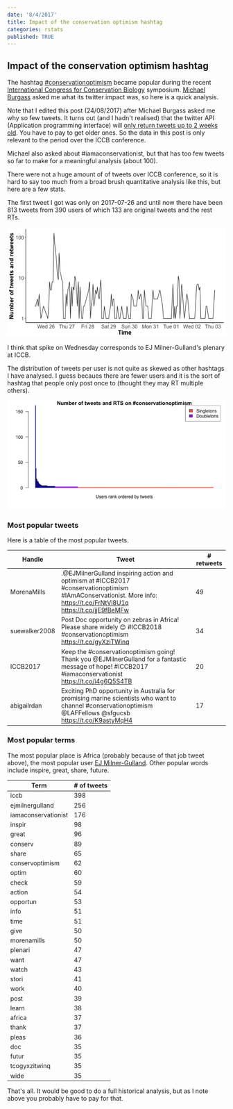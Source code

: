 ```yaml
---
date: '8/4/2017'
title: Impact of the conservation optimism hashtag
categories: rstats
published: TRUE
---
```


## Impact of the conservation optimism hashtag

The hashtag [\#conservationoptimism](https://twitter.com/hashtag/conservationoptimism?src=hash) became popular during the recent [International Congress for Conservation Biology](http://conbio.org/mini-sites/iccb-2017) symposium.  [Michael Burgass](https://twitter.com/MJBurgass) asked me what its twitter impact was, so here is a quick analysis.


Note that I edited this post (24/08/2017) after Michael Burgass asked me why so few tweets. It turns out (and I hadn't realised) that the twitter API (Application programming interface) will [only return tweets up to 2 weeks old](https://stackoverflow.com/questions/24214189/how-can-i-get-tweets-older-than-a-week-using-tweepy-or-other-python-libraries). You have to pay to get older ones. So the data in this post is only relevant to the period over the ICCB conference.

Michael also asked about \#iamaconservationist, but that has too few tweets so far to make for a meaningful analysis (about 100).

There were not a huge amount of of tweets over ICCB conference, so it is hard to say too much from a broad brush quantitative analysis like this, but here are a few stats.

The first tweet I got was only on 2017-07-26 and until now there have been 813 tweets from 390 users of which 133 are original tweets and the rest RTs.

![](consopt-tweet-times.png)

I think that spike on Wednesday corresponds to EJ Milner-Gulland's plenary at ICCB.

The distribution of tweets per user is not quite as skewed as other hashtags I have analysed. I guess becaues there are fewer users and it is the sort of hashtag that people only post once to (thought they may RT multiple others).

![](consopt-number_users.png)

### Most popular tweets

Here is a table of the most popular tweets.

Handle|Tweet|# retweets
------|-----|----------
MorenaMills|.@EJMilnerGulland inspiring action and optimism at #ICCB2017  #conservationoptimism #IAmAConservationist. More info: https://t.co/FrNtVl8U1q https://t.co/jjE9fBeMFw|49
suewalker2008|Post Doc opportunity on zebras in Africa! Please share widely 😊 #ICCB2018 #conservationoptimism https://t.co/gyXziTWinq|34
ICCB2017|Keep the #conservationoptimism going! Thank you @EJMilnerGulland for a fantastic message of hope! #ICCB2017 #iamaconservationist https://t.co/i4g6Q5S4TB|20
abigailrdan|Exciting PhD opportunity in Australia for promising marine scientists who want to channel #conservationoptimism @LAFFellows @sfgucsb https://t.co/K9astyMqH4|17

### Most popular terms

The most popular place is Africa (probably because of that job tweet above), the most popular user [EJ Milner-Gulland](https://twitter.com/EJMilnerGulland).  Other popular words include inspire, great, share, future.

Term | # of tweets
-----|------------
iccb|398
ejmilnergulland|256
iamaconservationist|176
inspir|98
great|96
conserv|89
share|65
conservoptimism|62
optim|60
check|59
action|54
opportun|53
info|51
time|51
give|50
morenamills|50
plenari|47
want|47
watch|43
stori|41
work|40
post|39
learn|38
africa|37
thank|37
pleas|36
doc|35
futur|35
tcogyxzitwinq|35
wide|35


That's all. It would be good to do a full historical analysis, but as I note above you probably have to pay for that.
